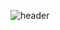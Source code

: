 ![header](https://capsule-render.vercel.app/api?type=waving&color=A3DCBE&height=300&section=header&text=Hello👋%20I'm%20Seoeun&fontSize=70&fontColor=ffffff)



<!--
<div align="center">
  #Hi there 👋
  I'm Seoeun
</div>

**seoeunkong/seoeunkong** is a ✨ _special_ ✨ repository because its `README.md` (this file) appears on your GitHub profile.

Here are some ideas to get you started:

- 🔭 I’m currently working on ...
- 🌱 I’m currently learning ...
- 👯 I’m looking to collaborate on ...
- 🤔 I’m looking for help with ...
- 💬 Ask me about ...
- 📫 How to reach me: ...
- 😄 Pronouns: ...
- ⚡ Fun fact: ...
-->
